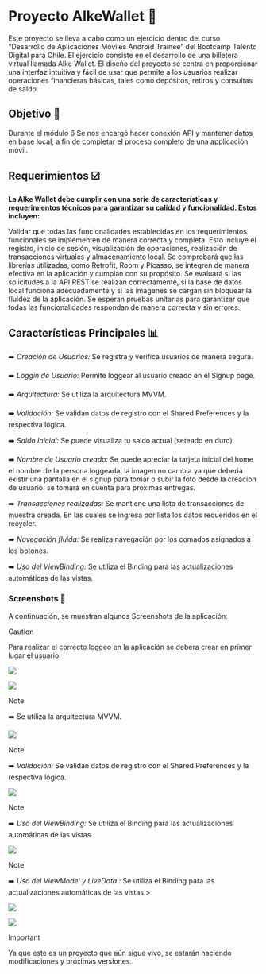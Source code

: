 # Proyecto AlkeWallet 🥇

Este proyecto se lleva a cabo como un ejercicio dentro del curso “Desarrollo de Aplicaciones Móviles Android Trainee” del Bootcamp Talento Digital para Chile. El ejercicio consiste en el desarrollo de una billetera virtual llamada Alke Wallet. El diseño del proyecto se centra en proporcionar una interfaz intuitiva y fácil de usar que permite a los usuarios realizar operaciones financieras básicas, tales como depósitos, retiros y consultas de saldo.

## Objetivo 🏹

Durante el módulo 6 Se nos encargó hacer conexión API y mantener datos en base local, a fin de completar el proceso completo de una applicación móvil. 
## Requerimientos ☑️

**La Alke Wallet debe cumplir con una serie de características y requerimientos técnicos para garantizar su calidad y funcionalidad. Estos incluyen:**
 
 Validar que todas las funcionalidades establecidas en los requerimientos funcionales se implementen de manera correcta y completa. Esto incluye el registro, inicio de sesión, visualización de
 operaciones, realización de transacciones virtuales y almacenamiento local. Se comprobará que las librerías utilizadas, como Retrofit, Room y Picasso, se integren de manera efectiva en la aplicación y 
 cumplan con su propósito. Se evaluará si las solicitudes a la API REST se realizan correctamente, si la base de datos local funciona adecuadamente y si las imágenes se cargan sin bloquear la fluidez de la 
 aplicación. Se esperan pruebas unitarias para garantizar que todas las funcionalidades respondan de manera correcta y sin errores.
  
## Características Principales 📊

➡️ _Creación de Usuarios:_ Se registra y verifica usuarios de manera segura. 

➡️ _Loggin de Usuario:_ Permite loggear al usuario creado en el Signup page.

➡️ _Arquitectura:_ Se utiliza la arquitectura MVVM.

➡️ _Validación:_ Se validan datos de registro con el Shared Preferences y la respectiva lógica. 

➡️ _Saldo Inicial:_ Se puede visualiza tu saldo actual (seteado en duro).

➡️ _Nombre de Usuario creado:_ Se puede apreciar la tarjeta inicial del home el nombre de la persona loggeada, la imagen no cambia ya que deberia
  existir una pantalla en el signup para tomar o subir la foto desde la creacion de usuario. se tomará en cuenta para proximas entregas. 
 
➡️ _Transacciones realizadas:_ Se mantiene una lista de transacciones de muestra creada. En las cuales se ingresa por lista los datos requeridos en el recycler.

➡️ _Navegación fluida:_ Se realiza navegación por los comados asignados a los botones.

➡️ _Uso del ViewBinding:_ Se utiliza el Binding para las actualizaciones automáticas de las vistas. 

### Screenshots 📘

A continuación, se muestran algunos Screenshots de la aplicación:

> [!CAUTION]
> Para realizar el correcto loggeo en la aplicación se debera crear en primer lugar el usuario.

![](https://github.com/GiovannyELS/Modulo5AlkeWallet/blob/master/Captura%20de%20pantalla%202024-05-28%20170128.png)

![](https://github.com/GiovannyELS/Modulo5AlkeWallet/blob/master/Captura%20de%20pantalla%202024-05-28%20170256.png)

> [!NOTE]
> ➡️ Se utiliza la arquitectura MVVM.

![](https://github.com/GiovannyELS/Modulo5AlkeWallet/blob/master/Captura%20de%20pantalla%202024-05-28%20170939.png)

> [!NOTE]
> ➡️ _Validación:_ Se validan datos de registro con el Shared Preferences y la respectiva lógica.

![](https://github.com/GiovannyELS/Modulo5AlkeWallet/blob/master/Captura%20de%20pantalla%202024-05-28%20171305.png)

> [!NOTE]
> ➡️ _Uso del ViewBinding:_ Se utiliza el Binding para las actualizaciones automáticas de las vistas.

![](https://github.com/GiovannyELS/Modulo5AlkeWallet/blob/master/Captura%20de%20pantalla%202024-05-28%20171043.png)

> [!NOTE]
➡️ _Uso del ViewModel y LiveData :_ Se utiliza el Binding para las actualizaciones automáticas de las vistas.>

![](https://github.com/GiovannyELS/Modulo5AlkeWallet/blob/master/Captura%20de%20pantalla%202024-05-28%20173101.png)

![](https://github.com/GiovannyELS/Modulo5AlkeWallet/blob/master/Captura%20de%20pantalla%202024-05-28%20192059.png)

> [!IMPORTANT]
> Ya que este es un proyecto que aún sigue vivo, se estarán haciendo modificaciones y próximas versiones. 


